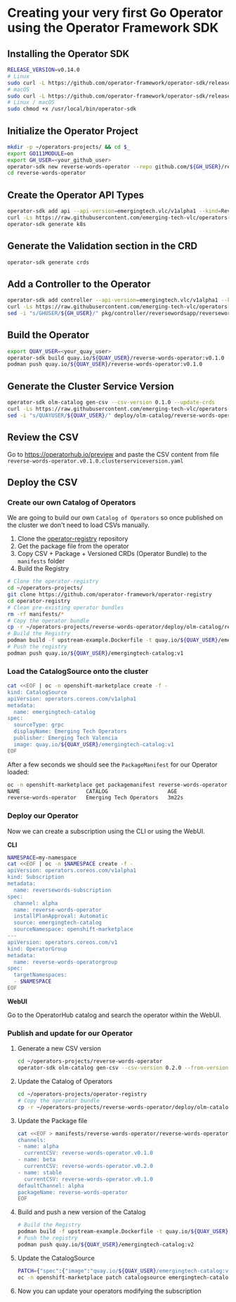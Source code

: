 # Creating your very first Go Operator using the Operator Framework SDK

## Installing the Operator SDK

~~~sh
RELEASE_VERSION=v0.14.0
# Linux
sudo curl -L https://github.com/operator-framework/operator-sdk/releases/download/${RELEASE_VERSION}/operator-sdk-${RELEASE_VERSION}-x86_64-linux-gnu -o /usr/local/bin/operator-sdk
# macOS
sudo curl -L https://github.com/operator-framework/operator-sdk/releases/download/${RELEASE_VERSION}/operator-sdk-${RELEASE_VERSION}-x86_64-apple-darwin -o /usr/local/bin/operator-sdk
# Linux / macOS
sudo chmod +x /usr/local/bin/operator-sdk
~~~

## Initialize the Operator Project

~~~sh
mkdir -p ~/operators-projects/ && cd $_
export GO111MODULE=on
export GH_USER=<your_github_user>
operator-sdk new reverse-words-operator --repo github.com/${GH_USER}/reverse-words-operator
cd reverse-words-operator
~~~

## Create the Operator API Types

~~~sh
operator-sdk add api --api-version=emergingtech.vlc/v1alpha1 --kind=ReverseWordsApp
curl -Ls https://raw.githubusercontent.com/emerging-tech-vlc/operators-everywhere/master/go-operator/files/reversewordsapp_types.go -o pkg/apis/emergingtech/v1alpha1/reversewordsapp_types.go
operator-sdk generate k8s
~~~

## Generate the Validation section in the CRD

~~~sh
operator-sdk generate crds
~~~

## Add a Controller to the Operator

~~~sh
operator-sdk add controller --api-version=emergingtech.vlc/v1alpha1 --kind=ReverseWordsApp
curl -Ls https://raw.githubusercontent.com/emerging-tech-vlc/operators-everywhere/master/go-operator/files/reversewordsapp_controller.go -o pkg/controller/reversewordsapp/reversewordsapp_controller.go
sed -i "s/GHUSER/${GH_USER}/" pkg/controller/reversewordsapp/reversewordsapp_controller.go
~~~

## Build the Operator

~~~sh
export QUAY_USER=<your_quay_user>
operator-sdk build quay.io/${QUAY_USER}/reverse-words-operator:v0.1.0 --image-builder podman
podman push quay.io/${QUAY_USER}/reverse-words-operator:v0.1.0
~~~

## Generate the Cluster Service Version 

~~~sh
operator-sdk olm-catalog gen-csv --csv-version 0.1.0 --update-crds
curl -Ls https://raw.githubusercontent.com/emerging-tech-vlc/operators-everywhere/master/go-operator/files/reverse-words-operator.v0.1.0.clusterserviceversion.yaml -o deploy/olm-catalog/reverse-words-operator/0.1.0/reverse-words-operator.v0.1.0.clusterserviceversion.yaml
sed -i "s/QUAYUSER/${QUAY_USER}/" deploy/olm-catalog/reverse-words-operator/0.1.0/reverse-words-operator.v0.1.0.clusterserviceversion.yaml
~~~

## Review the CSV

Go to https://operatorhub.io/preview and paste the CSV content from file `reverse-words-operator.v0.1.0.clusterserviceversion.yaml`

## Deploy the CSV

### Create our own Catalog of Operators

We are going to build our own `Catalog of Operators` so once published on the cluster we don't need to load CSVs manually.

1. Clone the [operator-registry](https://github.com/operator-framework/operator-registry) repository
2. Get the package file from the operator
3. Copy CSV + Package + Versioned CRDs (Operator Bundle) to the `manifests` folder
4. Build the Registry

~~~sh
# Clone the operator-registry
cd ~/operators-projects/
git clone https://github.com/operator-framework/operator-registry
cd operator-registry
# Clean pre-existing operator bundles
rm -rf manifests/*
# Copy the operator bundle
cp -r ~/operators-projects/reverse-words-operator/deploy/olm-catalog/reverse-words-operator manifests/
# Build the Registry
podman build -f upstream-example.Dockerfile -t quay.io/${QUAY_USER}/emergingtech-catalog:v1
# Push the registry
podman push quay.io/${QUAY_USER}/emergingtech-catalog:v1
~~~

### Load the CatalogSource onto the cluster

~~~sh
cat <<EOF | oc -n openshift-marketplace create -f -
kind: CatalogSource
apiVersion: operators.coreos.com/v1alpha1
metadata:
  name: emergingtech-catalog
spec:
  sourceType: grpc
  displayName: Emerging Tech Operators
  publisher: Emerging Tech Valencia
  image: quay.io/${QUAY_USER}/emergingtech-catalog:v1
EOF
~~~

After a few seconds we should see the `PackageManifest` for our Operator loaded:

~~~sh
oc -n openshift-marketplace get packagemanifest reverse-words-operator
NAME                     CATALOG                   AGE
reverse-words-operator   Emerging Tech Operators   3m22s
~~~

### Deploy our Operator

Now we can create a subscription using the CLI or using the WebUI.

**CLI**

~~~sh
NAMESPACE=my-namespace
cat <<EOF | oc -n $NAMESPACE create -f - 
apiVersion: operators.coreos.com/v1alpha1
kind: Subscription
metadata:
  name: reversewords-subscription
spec:
  channel: alpha
  name: reverse-words-operator
  installPlanApproval: Automatic
  source: emergingtech-catalog
  sourceNamespace: openshift-marketplace
---
apiVersion: operators.coreos.com/v1
kind: OperatorGroup
metadata:
  name: reverse-words-operatorgroup
spec:
  targetNamespaces:
  - $NAMESPACE
EOF
~~~

**WebUI**

Go to the OperatorHub catalog and search the operator within the WebUI.

### Publish and update for our Operator

1. Generate a new CSV version

   ~~~sh
   cd ~/operators-projects/reverse-words-operator
   operator-sdk olm-catalog gen-csv --csv-version 0.2.0 --from-version 0.1.0 --update-crds
   ~~~
2. Update the Catalog of Operators
   
   ~~~sh
   cd ~/operators-projects/operator-registry
   # Copy the operator bundle
   cp -r ~/operators-projects/reverse-words-operator/deploy/olm-catalog/reverse-words-operator manifests/
   ~~~
3. Update the Package file

   ~~~sh
   cat <<EOF > manifests/reverse-words-operator/reverse-words-operator.package.yaml
   channels:
   - name: alpha
     currentCSV: reverse-words-operator.v0.1.0
   - name: beta
     currentCSV: reverse-words-operator.v0.2.0
   - name: stable
     currentCSV: reverse-words-operator.v0.1.0
   defaultChannel: alpha
   packageName: reverse-words-operator
   EOF
   ~~~
4. Build and push a new version of the Catalog

   ~~~sh
   # Build the Registry
   podman build -f upstream-example.Dockerfile -t quay.io/${QUAY_USER}/emergingtech-catalog:v2
   # Push the registry
   podman push quay.io/${QUAY_USER}/emergingtech-catalog:v2
   ~~~
5. Update the CatalogSource

   ~~~sh
   PATCH={"spec":{"image":"quay.io/${QUAY_USER}/emergingtech-catalog:v2"}}
   oc -n openshift-marketplace patch catalogsource emergingtech-catalog -p '$PATCH' --type merge
   ~~~
6. Now you can update your operators modifying the subscription
